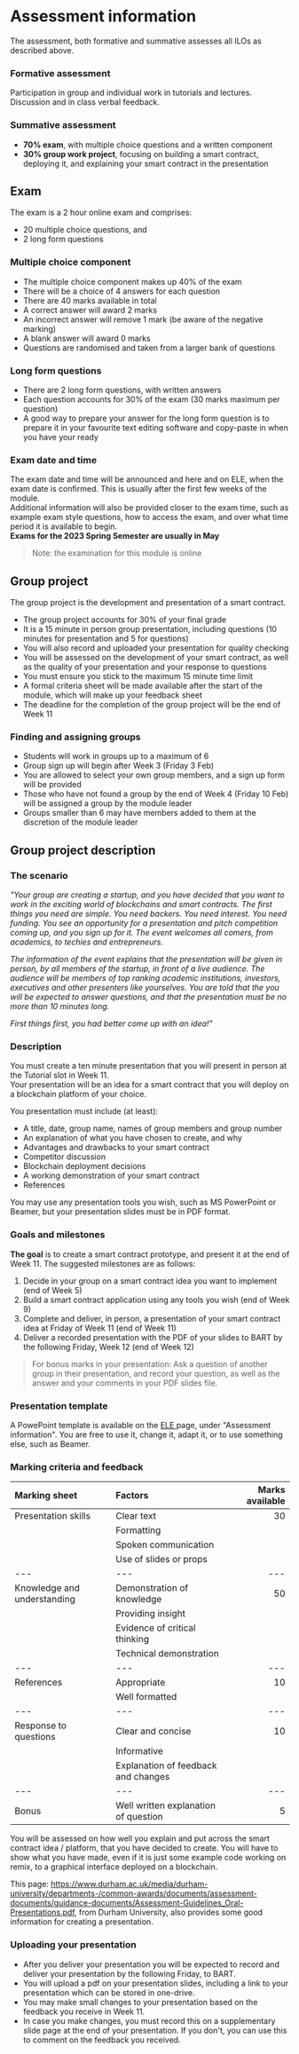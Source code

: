 # Assessment information
The assessment, both formative and summative assesses all ILOs as described above. 

### Formative assessment
Participation in group and individual work in tutorials and lectures. Discussion and in class verbal feedback.

### Summative assessment
- **70% exam**, with multiple choice questions and a written component
- **30% group work project**, focusing on building a smart contract, deploying it, and explaining your smart contract in the presentation


## Exam 
The exam is a 2 hour online exam and comprises:
- 20 multiple choice questions, and
- 2 long form questions 

### Multiple choice component
- The multiple choice component makes up 40% of the exam
- There will be a choice of 4 answers for each question
- There are 40 marks available in total
- A correct answer will award 2 marks
- An incorrect answer will remove 1 mark (be aware of the negative marking)
- A blank answer will award 0 marks
- Questions are randomised and taken from a larger bank of questions

### Long form questions 
- There are 2 long form questions, with written answers
- Each question accounts for 30% of the exam (30 marks maximum per question)
- A good way to prepare your answer for the long form question is to prepare it in your favourite text editing software and copy-paste in when you have your ready 

### Exam date and time
The exam date and time will be announced and here and on ELE, when the exam date is confirmed. This is usually after the first few weeks of the module. \
Additional information will also be provided closer to the exam time, such as example exam style questions, how to access the exam, and over what time period it is available to begin. \
**Exams for the 2023 Spring Semester are usually in May**
> Note: the examination for this module is online 

## Group project 
The group project is the development and presentation of a smart contract.
- The group project accounts for 30% of your final grade	
- It is a 15 minute in person group presentation, including questions (10 minutes for presentation and 5 for questions)
- You will also record and uploaded your presentation for quality checking
- You will be assessed on the development of your smart contract, as well as the quality of your presentation and your response to questions
- You must ensure you stick to the maximum 15 minute time limit
- A formal criteria sheet will be made available after the start of the module, which will make up your feedback sheet
- The deadline for the completion of the group project will be the end of Week 11

### Finding and assigning groups
- Students will work in groups up to a maximum of 6
- Group sign up will begin after Week 3 (Friday 3 Feb)
- You are allowed to select your own group members, and a sign up form will be provided
- Those who have not found a group by the end of Week 4 (Friday 10 Feb) will be assigned a group by the module leader
- Groups smaller than 6 may have members added to them at the discretion of the module leader

## Group project description

### The scenario
       
*"Your group are creating a startup, and you have decided that you want to work in the exciting world of blockchains and smart contracts. The first things you need are simple. You need backers. You need interest. You need funding. You see an opportunity for a presentation and pitch competition coming up, and you sign up for it. The event welcomes all comers, from academics, to techies and entrepreneurs.*

*The information of the event explains that the presentation will be given in person, by all members of the startup, in front of a live audience. The audience will be members of top ranking academic institutions, investors, executives and other presenters like yourselves. You are told that the you will be expected to answer questions, and that the presentation must be no more than 10 minutes long.*

*First things first, you had better come up with an idea!"*

### Description

You must create a ten minute presentation that you will present in person at the Tutorial slot in Week 11. \
Your presentation will be an idea for a smart contract that you will deploy on a blockchain platform of your choice.

You presentation must include (at least):
- A title, date, group name, names of group members and group number
- An explanation of what you have chosen to create, and why
- Advantages and drawbacks to your smart contract
- Competitor discussion
- Blockchain deployment decisions
- A working demonstration of your smart contract
- References

You may use any presentation tools you wish, such as MS PowerPoint or Beamer, but your presentation slides must be in PDF format.

### Goals and milestones
**The goal** is to create a smart contract prototype, and present it at the end of Week 11. 
    The suggested milestones are as follows:

1. Decide in your group on a smart contract idea you want to implement (end of Week 5)
2. Build a smart contract application using any tools you wish (end of Week 9)
3. Complete and deliver, in person, a presentation of your smart contract idea at Friday of Week 11 (end of Week 11)
4. Deliver a recorded presentation with the PDF of your slides to BART by the following Friday, Week 12 (end of Week 12)
   
> For bonus marks in your presentation: Ask a question of another group in their presentation, and record your question, as well as the answer and your comments in your PDF slides file.

### Presentation template
A PowePoint template is available on the <a href="https://vle.exeter.ac.uk/course/view.php?id=14438"> ELE </a> page, under "Assessment information". You are free to use it, change it, adapt it, or to use something else, such as Beamer.
    
### Marking criteria and feedback



| Marking sheet             | Factors                          | Marks available    |
| :---                      |  :---                            | ---:               |   
| Presentation skills       | Clear text                       |      30            | 
|                           | Formatting                       |                    | 
|                           | Spoken communication             |                    |
|                           | Use of slides or props           |                    | 
|             ---           |             ---                  |      ---           |
| Knowledge and understanding | Demonstration of knowledge     |  50                |
|                           | Providing insight                |                    |
|                           | Evidence of critical thinking    |                    |
|                           | Technical demonstration          |                    |
|             ---           |             ---                  |        ---         |
|    References             | Appropriate                      |       10           |
|                           |     Well formatted               |                    |
|             ---           |             ---                  |        ---         |
| Response to questions     | Clear and concise                |      10            |
|                           | Informative                      |                    |
|                           | Explanation of feedback and changes  |                |
|             ---           |             ---                  |        ---         |
|    Bonus                  | Well written explanation of question |  5             |
            
You will be assessed on how well you explain and put across the smart contract idea / platform, that you have decided to create. You will have to show what you have made, even if it is just some example code working on remix, to a graphical interface deployed on a blockchain. 
  
This page: https://www.durham.ac.uk/media/durham-university/departments-/common-awards/documents/assessment-documents/guidance-documents/Assessment-Guidelines_Oral-Presentations.pdf, from Durham University, also provides some good information for creating a presentation. 

### Uploading your presentation
- After you deliver your presentation you will be expected to record and deliver your presentation by the following Friday, to BART.
- You will upload a pdf on your presentation slides, including a link to your presentation which can be stored in one-drive.
- You may make small changes to your presentation based on the feedback you receive in Week 11.
- In case you make changes, you must record this on a supplementary slide page at the end of your presentation. If you don't, you can use this to comment on the feedback you received.




